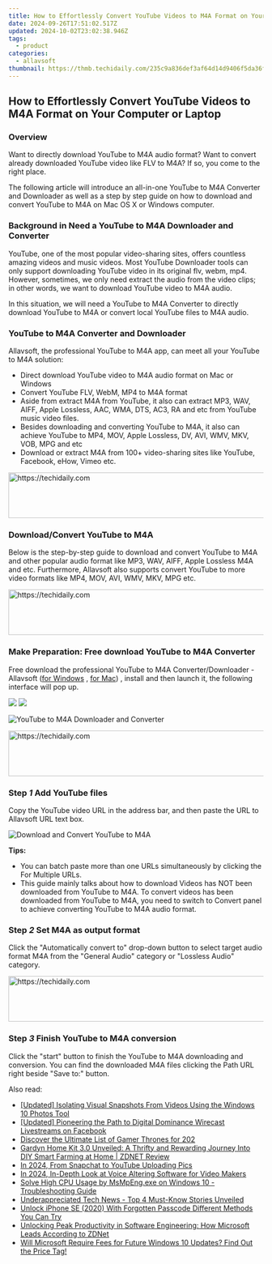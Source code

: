 ```yaml
---
title: How to Effortlessly Convert YouTube Videos to M4A Format on Your Computer or Laptop
date: 2024-09-26T17:51:02.517Z
updated: 2024-10-02T23:02:38.946Z
tags:
  - product
categories:
  - allavsoft
thumbnail: https://thmb.techidaily.com/235c9a836def3af64d14d9406f5da36fac525d1a6b5286ab03fa2d909747fb1b.jpg
---
```


## How to Effortlessly Convert YouTube Videos to M4A Format on Your Computer or Laptop

### Overview

Want to directly download YouTube to M4A audio format? Want to convert already downloaded YouTube video like FLV to M4A? If so, you come to the right place.

The following article will introduce an all-in-one YouTube to M4A Converter and Downloader as well as a step by step guide on how to download and convert YouTube to M4A on Mac OS X or Windows computer.

### Background in Need a YouTube to M4A Downloader and Converter

YouTube, one of the most popular video-sharing sites, offers countless amazing videos and music videos. Most YouTube Downloader tools can only support downloading YouTube video in its original flv, webm, mp4\. However, sometimes, we only need extract the audio from the video clips; in other words, we want to download YouTube video to M4A audio.

In this situation, we will need a YouTube to M4A Converter to directly download YouTube to M4A or convert local YouTube files to M4A audio.

### YouTube to M4A Converter and Downloader

Allavsoft, the professional YouTube to M4A app, can meet all your YouTube to M4A solution:

* Direct download YouTube video to M4A audio format on Mac or Windows
* Convert YouTube FLV, WebM, MP4 to M4A format
* Aside from extract M4A from YouTube, it also can extract MP3, WAV, AIFF, Apple Lossless, AAC, WMA, DTS, AC3, RA and etc from YouTube music video files.
* Besides downloading and converting YouTube to M4A, it also can achieve YouTube to MP4, MOV, Apple Lossless, DV, AVI, WMV, MKV, VOB, MPG and etc
* Download or extract M4A from 100+ video-sharing sites like YouTube, Facebook, eHow, Vimeo etc.

<!-- affiliate ads begin -->
<a href="https://appsumo.8odi.net/c/5597632/2132161/7443" target="_top" id="2132161">
  <img src="//a.impactradius-go.com/display-ad/7443-2132161" border="0" alt="https://techidaily.com" width="728" height="90"/>
</a>
<img height="0" width="0" src="https://appsumo.8odi.net/i/5597632/2132161/7443" style="position:absolute;visibility:hidden;" border="0" />
<!-- affiliate ads end -->

### Download/Convert YouTube to M4A

Below is the step-by-step guide to download and convert YouTube to M4A and other popular audio format like MP3, WAV, AIFF, Apple Lossless M4A and etc. Furthermore, Allavsoft also supports convert YouTube to more video formats like MP4, MOV, AVI, WMV, MKV, MPG etc.

<!-- affiliate ads begin -->
<a href="https://appsumo.8odi.net/c/5597632/2049379/7443" target="_top" id="2049379">
  <img src="//a.impactradius-go.com/display-ad/7443-2049379" border="0" alt="https://techidaily.com" width="728" height="90"/>
</a>
<img height="0" width="0" src="https://appsumo.8odi.net/i/5597632/2049379/7443" style="position:absolute;visibility:hidden;" border="0" />
<!-- affiliate ads end -->

### Make Preparation: Free download YouTube to M4A Converter

Free download the professional YouTube to M4A Converter/Downloader - Allavsoft ([for Windows](https://tools.techidaily.com/allavsoft/products/) , [for Mac](https://tools.techidaily.com/allavsoft/products/)) , install and then launch it, the following interface will pop up.

[![](https://www.allavsoft.com/how-to/../images/how-to/free-download-win.jpg)](https://tools.techidaily.com/allavsoft/products/) [![](https://www.allavsoft.com/how-to/../images/how-to/free-download-mac.jpg)](https://tools.techidaily.com/allavsoft/products/)

![YouTube to M4A Downloader and Converter](https://www.allavsoft.com/how-to/../images/allavsoft-mac/screen-shot-600.jpg)

<!-- affiliate ads begin -->
<a href="https://appsumo.8odi.net/c/5597632/2130870/7443" target="_top" id="2130870">
  <img src="//a.impactradius-go.com/display-ad/7443-2130870" border="0" alt="https://techidaily.com" width="728" height="90"/>
</a>
<img height="0" width="0" src="https://appsumo.8odi.net/i/5597632/2130870/7443" style="position:absolute;visibility:hidden;" border="0" />
<!-- affiliate ads end -->

### Step _1_ Add YouTube files

Copy the YouTube video URL in the address bar, and then paste the URL to Allavsoft URL text box.

![Download and Convert YouTube to M4A](https://www.allavsoft.com/how-to/../images/how-to/youtube-to-m4a/youtube-to-m4a.jpg)

**Tips:**

* You can batch paste more than one URLs simultaneously by clicking the For Multiple URLs.
* This guide mainly talks about how to download Videos has NOT been downloaded from YouTube to M4A. To convert videos has been downloaded from YouTube to M4A, you need to switch to Convert panel to achieve converting YouTube to M4A audio format.

### Step _2_ Set M4A as output format

Click the "Automatically convert to" drop-down button to select target audio format M4A from the "General Audio" category or "Lossless Audio" category.

<!-- affiliate ads begin -->
<a href="https://appsumo.8odi.net/c/5597632/2111965/7443" target="_top" id="2111965">
  <img src="//a.impactradius-go.com/display-ad/7443-2111965" border="0" alt="https://techidaily.com" width="728" height="90"/>
</a>
<img height="0" width="0" src="https://appsumo.8odi.net/i/5597632/2111965/7443" style="position:absolute;visibility:hidden;" border="0" />
<!-- affiliate ads end -->

### Step _3_ Finish YouTube to M4A conversion

Click the "start" button to finish the YouTube to M4A downloading and conversion. You can find the downloaded M4A files clicking the Path URL right beside "Save to:" button.

<ins class="adsbygoogle"
     style="display:block"
     data-ad-format="autorelaxed"
     data-ad-client="ca-pub-7571918770474297"
     data-ad-slot="1223367746"></ins>

<ins class="adsbygoogle"
     style="display:block"
     data-ad-client="ca-pub-7571918770474297"
     data-ad-slot="8358498916"
     data-ad-format="auto"
     data-full-width-responsive="true"></ins>

<span class="atpl-alsoreadstyle">Also read:</span>
<div><ul>
<li><a href="https://extra-approaches.techidaily.com/updated-isolating-visual-snapshots-from-videos-using-the-windows-10-photos-tool/"><u>[Updated] Isolating Visual Snapshots From Videos Using the Windows 10 Photos Tool</u></a></li>
<li><a href="https://facebook-video-recording.techidaily.com/updated-pioneering-the-path-to-digital-dominance-wirecast-livestreams-on-facebook/"><u>[Updated] Pioneering the Path to Digital Dominance Wirecast Livestreams on Facebook</u></a></li>
<li><a href="https://win-help.techidaily.com/discover-the-ultimate-list-of-gamer-thrones-for-202/"><u>Discover the Ultimate List of Gamer Thrones for 202</u></a></li>
<li><a href="https://win-help.techidaily.com/gardyn-home-kit-30-unveiled-a-thrifty-and-rewarding-journey-into-diy-smart-farming-at-home-zdnet-review/"><u>Gardyn Home Kit 3.0 Unveiled: A Thrifty and Rewarding Journey Into DIY Smart Farming at Home | ZDNET Review</u></a></li>
<li><a href="https://some-knowledge.techidaily.com/in-2024-from-snapchat-to-youtube-uploading-pics/"><u>In 2024, From Snapchat to YouTube Uploading Pics</u></a></li>
<li><a href="https://youtube-stream.techidaily.com/in-2024-in-depth-look-at-voice-altering-software-for-video-makers/"><u>In 2024, In-Depth Look at Voice Altering Software for Video Makers</u></a></li>
<li><a href="https://common-error.techidaily.com/solve-high-cpu-usage-by-msmpengexe-on-windows-10-troubleshooting-guide/"><u>Solve High CPU Usage by MsMpEng.exe on Windows 10 - Troubleshooting Guide</u></a></li>
<li><a href="https://facebook.techidaily.com/underappreciated-tech-news-top-4-must-know-stories-unveiled/"><u>Underappreciated Tech News - Top 4 Must-Know Stories Unveiled</u></a></li>
<li><a href="https://ios-unlock.techidaily.com/unlock-iphone-se-2020-with-forgotten-passcode-different-methods-you-can-try-by-drfone-ios/"><u>Unlock iPhone SE (2020) With Forgotten Passcode Different Methods You Can Try</u></a></li>
<li><a href="https://win-help.techidaily.com/unlocking-peak-productivity-in-software-engineering-how-microsoft-leads-according-to-zdnet/"><u>Unlocking Peak Productivity in Software Engineering: How Microsoft Leads According to ZDNet</u></a></li>
<li><a href="https://win-help.techidaily.com/will-microsoft-require-fees-for-future-windows-10-updates-find-out-the-price-tag/"><u>Will Microsoft Require Fees for Future Windows 10 Updates? Find Out the Price Tag!</u></a></li>
</ul></div>

